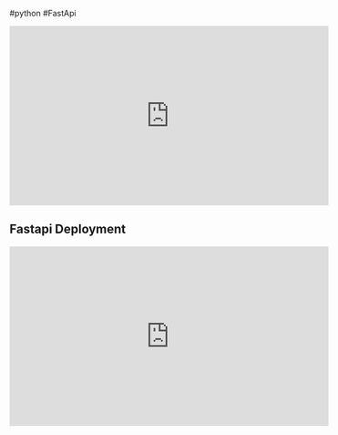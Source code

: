 #python #FastApi


<iframe width="560" height="315" src="https://www.youtube.com/embed/7t2alSnE2-I?si=_QPhFGZBih3MTifQ" title="YouTube video player" frameborder="0" allow="accelerometer; autoplay; clipboard-write; encrypted-media; gyroscope; picture-in-picture; web-share" referrerpolicy="strict-origin-when-cross-origin" allowfullscreen></iframe>

## Fastapi Deployment

<iframe width="560" height="315" src="https://www.youtube.com/embed/p7caQ1Cvl6Y?si=uvpsPKct_YmHctFZ" title="YouTube video player" frameborder="0" allow="accelerometer; autoplay; clipboard-write; encrypted-media; gyroscope; picture-in-picture; web-share" referrerpolicy="strict-origin-when-cross-origin" allowfullscreen></iframe>
